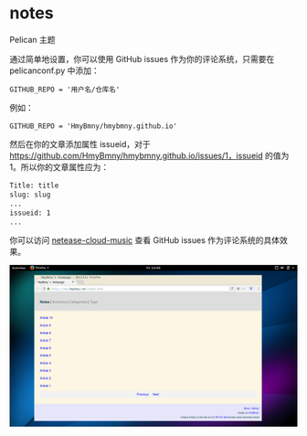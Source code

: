 # notes

Pelican 主题

通过简单地设置，你可以使用 GitHub issues 作为你的评论系统，只需要在 pelicanconf.py 中添加：

```
GITHUB_REPO = '用户名/仓库名'
```

例如：

```
GITHUB_REPO = 'HmyBmny/hmybmny.github.io'
```

然后在你的文章添加属性 issueid，对于 https://github.com/HmyBmny/hmybmny.github.io/issues/1，issueid 的值为 1。所以你的文章属性应为：

```
Title: title
slug: slug
...
issueid: 1
...
```

你可以访问 [netease-cloud-music](http://www.hmybmny.com/posts/linux/2016/Jun/01/netease-cloud-music/) 查看 GitHub issues 作为评论系统的具体效果。

![screenshot](screenshot.png)

